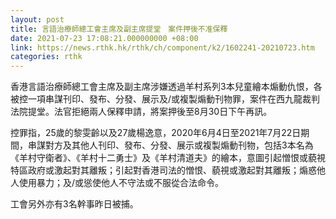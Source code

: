 ```yaml
---
layout: post
title: 言語治療師總工會主席及副主席提堂　案件押後不准保釋
date: 2021-07-23 17:08:21.000000000 +08:00
link: https://news.rthk.hk/rthk/ch/component/k2/1602241-20210723.htm
categories: rthk
---
```


香港言語治療師總工會主席及副主席涉嫌透過羊村系列3本兒童繪本煽動仇恨，各被控一項串謀刊印、發布、分發、展示及/或複製煽動刊物罪，案件在西九龍裁判法院提堂。法官拒絕兩人保釋申請，將案押後至8月30日下午再訊。

控罪指，25歲的黎雯齡以及27歲楊逸意，2020年6月4日至2021年7月22日期間，串謀對方及其他人刊印、發布、分發、展示或複製煽動刊物，包括3本名為《羊村守衛者》、《羊村十二勇士》及《羊村清道夫》的繪本，意圖引起憎恨或藐視特區政府或激起對其離叛；引起對香港司法的憎恨、藐視或激起對其離叛；煽惑他人使用暴力；及/或慫使他人不守法或不服從合法命令。

工會另外亦有3名幹事昨日被捕。
